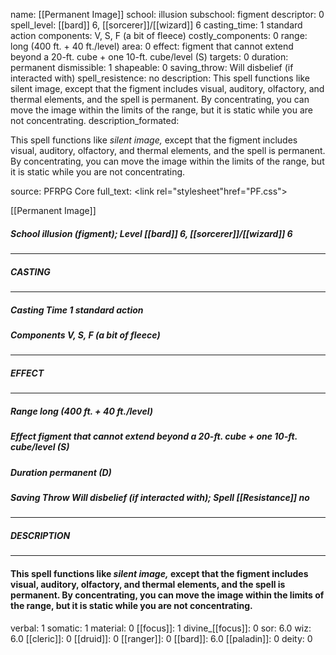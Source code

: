name: [[Permanent Image]]
school: illusion
subschool: figment
descriptor: 0
spell_level: [[bard]] 6, [[sorcerer]]/[[wizard]] 6
casting_time: 1 standard action
components: V, S, F (a bit of fleece)
costly_components: 0
range: long (400 ft. + 40 ft./level)
area: 0
effect: figment that cannot extend beyond a 20-ft. cube + one 10-ft. cube/level (S)
targets: 0
duration: permanent
dismissible: 1
shapeable: 0
saving_throw: Will disbelief (if interacted with)
spell_resistence: no
description: This spell functions like silent image, except that the figment includes visual, auditory, olfactory, and thermal elements, and the spell is permanent. By concentrating, you can move the image within the limits of the range, but it is static while you are not concentrating.
description_formated: <p>This spell functions like <i>silent image,</i> except that the figment includes visual, auditory, olfactory, and thermal elements, and the spell is permanent. By concentrating, you can move the image within the limits of the range, but it is static while you are not concentrating.</p>
source: PFRPG Core
full_text: <link rel="stylesheet"href="PF.css"><div class="heading"><p class="alignleft">[[Permanent Image]]</p><div style="clear: both;"></div></div><div><h5><b>School </b>illusion (figment); <b>Level </b>[[bard]] 6, [[sorcerer]]/[[wizard]] 6</h5></div><hr/><div><h5><b>CASTING</b></h5></div><hr/><div><h5><b>Casting Time </b>1 standard action</h5><h5><b>Components </b>V, S, F (a bit of fleece)</h5></div><hr/><div><h5><b>EFFECT</b></h5></div><hr/><div><h5><b>Range </b>long (400 ft. + 40 ft./level)</h5><h5><b>Effect </b>figment that cannot extend beyond a 20-ft. cube + one 10-ft. cube/level (S)</h5><h5><b>Duration </b>permanent (D)</h5><h5><b>Saving Throw </b>Will disbelief (if interacted with); <b>Spell [[Resistance]] </b>no</h5></div><hr/><div><h5><b>DESCRIPTION</b></h5></div><hr/><div><h4><p>This spell functions like <i>silent image,</i> except that the figment includes visual, auditory, olfactory, and thermal elements, and the spell is permanent. By concentrating, you can move the image within the limits of the range, but it is static while you are not concentrating.</p></h4></div>
verbal: 1
somatic: 1
material: 0
[[focus]]: 1
divine_[[focus]]: 0
sor: 6.0
wiz: 6.0
[[cleric]]: 0
[[druid]]: 0
[[ranger]]: 0
[[bard]]: 6.0
[[paladin]]: 0
deity: 0
